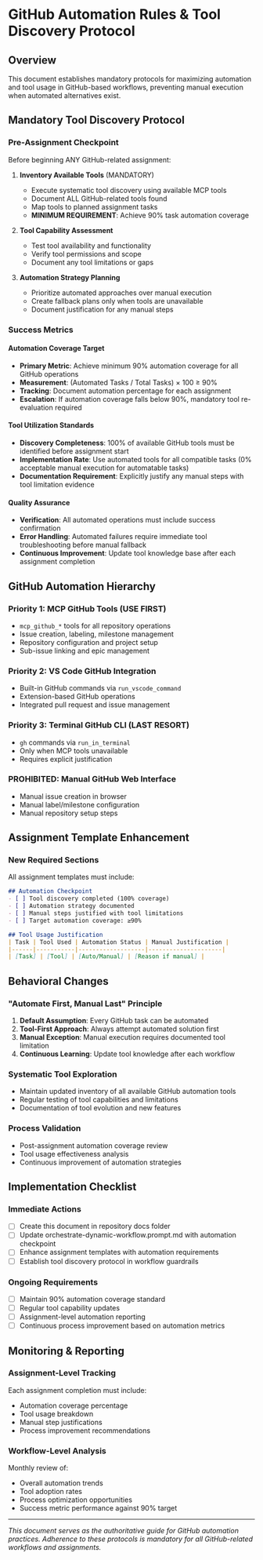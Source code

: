 # GitHub Automation Rules & Tool Discovery Protocol

## Overview
This document establishes mandatory protocols for maximizing automation and tool usage in GitHub-based workflows, preventing manual execution when automated alternatives exist.

## Mandatory Tool Discovery Protocol

### Pre-Assignment Checkpoint
Before beginning ANY GitHub-related assignment:

1. **Inventory Available Tools** (MANDATORY)
   - Execute systematic tool discovery using available MCP tools
   - Document ALL GitHub-related tools found
   - Map tools to planned assignment tasks
   - **MINIMUM REQUIREMENT**: Achieve 90% task automation coverage

2. **Tool Capability Assessment**
   - Test tool availability and functionality
   - Verify tool permissions and scope
   - Document any tool limitations or gaps

3. **Automation Strategy Planning**
   - Prioritize automated approaches over manual execution
   - Create fallback plans only when tools are unavailable
   - Document justification for any manual steps

### Success Metrics

#### Automation Coverage Target
- **Primary Metric**: Achieve minimum 90% automation coverage for all GitHub operations
- **Measurement**: (Automated Tasks / Total Tasks) × 100 ≥ 90%
- **Tracking**: Document automation percentage for each assignment
- **Escalation**: If automation coverage falls below 90%, mandatory tool re-evaluation required

#### Tool Utilization Standards
- **Discovery Completeness**: 100% of available GitHub tools must be identified before assignment start
- **Implementation Rate**: Use automated tools for all compatible tasks (0% acceptable manual execution for automatable tasks)
- **Documentation Requirement**: Explicitly justify any manual steps with tool limitation evidence

#### Quality Assurance
- **Verification**: All automated operations must include success confirmation
- **Error Handling**: Automated failures require immediate tool troubleshooting before manual fallback
- **Continuous Improvement**: Update tool knowledge base after each assignment completion

## GitHub Automation Hierarchy

### Priority 1: MCP GitHub Tools (USE FIRST)
- `mcp_github_*` tools for all repository operations
- Issue creation, labeling, milestone management
- Repository configuration and project setup
- Sub-issue linking and epic management

### Priority 2: VS Code GitHub Integration
- Built-in GitHub commands via `run_vscode_command`
- Extension-based GitHub operations
- Integrated pull request and issue management

### Priority 3: Terminal GitHub CLI (LAST RESORT)
- `gh` commands via `run_in_terminal`
- Only when MCP tools unavailable
- Requires explicit justification

### PROHIBITED: Manual GitHub Web Interface
- Manual issue creation in browser
- Manual label/milestone configuration
- Manual repository setup steps

## Assignment Template Enhancement

### New Required Sections
All assignment templates must include:

```markdown
## Automation Checkpoint
- [ ] Tool discovery completed (100% coverage)
- [ ] Automation strategy documented
- [ ] Manual steps justified with tool limitations
- [ ] Target automation coverage: ≥90%

## Tool Usage Justification
| Task | Tool Used | Automation Status | Manual Justification |
|------|-----------|-------------------|---------------------|
| [Task] | [Tool] | [Auto/Manual] | [Reason if manual] |
```

## Behavioral Changes

### "Automate First, Manual Last" Principle
1. **Default Assumption**: Every GitHub task can be automated
2. **Tool-First Approach**: Always attempt automated solution first
3. **Manual Exception**: Manual execution requires documented tool limitation
4. **Continuous Learning**: Update tool knowledge after each workflow

### Systematic Tool Exploration
- Maintain updated inventory of all available GitHub automation tools
- Regular testing of tool capabilities and limitations
- Documentation of tool evolution and new features

### Process Validation
- Post-assignment automation coverage review
- Tool usage effectiveness analysis
- Continuous improvement of automation strategies

## Implementation Checklist

### Immediate Actions
- [ ] Create this document in repository docs folder
- [ ] Update orchestrate-dynamic-workflow.prompt.md with automation checkpoint
- [ ] Enhance assignment templates with automation requirements
- [ ] Establish tool discovery protocol in workflow guardrails

### Ongoing Requirements
- [ ] Maintain 90% automation coverage standard
- [ ] Regular tool capability updates
- [ ] Assignment-level automation reporting
- [ ] Continuous process improvement based on automation metrics

## Monitoring & Reporting

### Assignment-Level Tracking
Each assignment completion must include:
- Automation coverage percentage
- Tool usage breakdown
- Manual step justifications
- Process improvement recommendations

### Workflow-Level Analysis
Monthly review of:
- Overall automation trends
- Tool adoption rates
- Process optimization opportunities
- Success metric performance against 90% target

---

*This document serves as the authoritative guide for GitHub automation practices. Adherence to these protocols is mandatory for all GitHub-related workflows and assignments.*